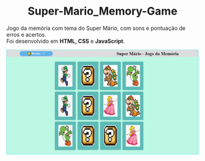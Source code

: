 <h1 align="center">
   Super-Mario_Memory-Game
</h1>

Jogo da memória com tema do Super Mário, com sons e pontuação de erros e acertos.   
Foi desenvolvido em **HTML, CSS** e **JavaScript**.   

 ![Jogo da Memoria](img/Jogo-da-Memoria-Com-Super-Mario.jpg)   
